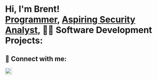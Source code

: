 <h1>Hi, I'm Brent! <br/><a href="https://github.com/brentgarren">Programmer</a>, <a href="https://www.linkedin.com/in/brent-garren//">Aspiring Security Analyst</a>, <a 

<h2>👨‍💻 Software Development Projects:</h2>

<h2> 🤳 Connect with me:</h2>



[<img align="left" alt="Brentgarren | LinkedIn" width="22px" src="https://cdn.jsdelivr.net/npm/simple-icons@v3/icons/linkedin.svg" />][linkedin]

[linkedin]: https://www.linkedin.com/in/brent-garren/

<!--
**brentgarren/brentgarren** is a ✨ _special_ ✨ repository because its `README.md` (this file) appears on your GitHub profile.

Here are some ideas to get you started:

- 🔭 I’m currently working on ...
- 🌱 I’m currently learning ...
- 👯 I’m looking to collaborate on ...
- 🤔 I’m looking for help with ...
- 💬 Ask me about ...
- 📫 How to reach me: ...
- 😄 Pronouns: ...
- ⚡ Fun fact: ...
-->
